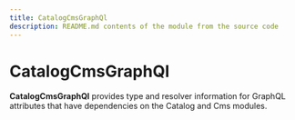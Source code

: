 ```yaml
---
title: CatalogCmsGraphQl
description: README.md contents of the module from the source code
---
```


# CatalogCmsGraphQl

**CatalogCmsGraphQl** provides type and resolver information for GraphQL attributes that have dependencies on the Catalog and Cms modules.
